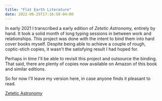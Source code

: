 ```yaml
---
title: "Flat Earth Literature"
date: 2022-06-25T17:16:58-04:00
---
```


In early 2021 I transcribed a early edition of *Zetetic Astronomy,* entirely by hand. It took a solid month of long typing sessions in between work and relationships. This project was done with the intent to bind them into hard cover books myself. Despite being able to achieve a couple of rough, coptic-stich copies, it wasn't the satisfying result I had hoped for. 

Perhaps in time I'll be able to revisit this project and outsource the binding. That said, there are plenty of copies now available on Amazon of this book and similar editions. 

So for now I'll leave my version here, in case anyone finds it pleasant to read.

[Zetetic Astronomy](/doc/zet.pdf)
